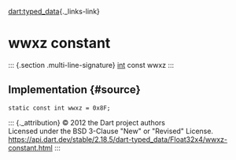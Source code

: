 [dart:typed\_data](../../dart-typed_data/dart-typed_data-library){._links-link}

wwxz constant
=============

::: {.section .multi-line-signature}
[int](../../dart-core/int-class) const wwxz
:::

Implementation {#source}
--------------

``` {.language-dart data-language="dart"}
static const int wwxz = 0x8F;
```

::: {._attribution}
© 2012 the Dart project authors\
Licensed under the BSD 3-Clause \"New\" or \"Revised\" License.\
<https://api.dart.dev/stable/2.18.5/dart-typed_data/Float32x4/wwxz-constant.html>
:::
